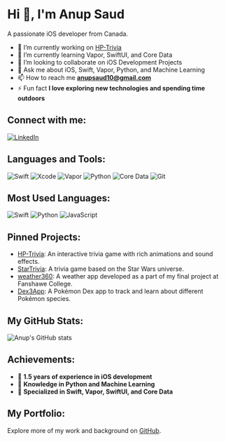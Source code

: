 # Hi 👋, I'm Anup Saud

A passionate iOS developer from Canada.

- 🔭 I’m currently working on [HP-Trivia](https://github.com/anup810/HP-Trivia)
- 🌱 I’m currently learning Vapor, SwiftUI, and Core Data
- 👯 I’m looking to collaborate on iOS Development Projects
- 💬 Ask me about iOS, Swift, Vapor, Python, and Machine Learning
- 📫 How to reach me **anupsaud10@gmail.com**
- ⚡ Fun fact **I love exploring new technologies and spending time outdoors**

## Connect with me:
[![LinkedIn](https://img.shields.io/badge/LinkedIn-0077B5?style=for-the-badge&logo=linkedin&logoColor=white)](https://www.linkedin.com/in/anupsaud1/)

## Languages and Tools:
![Swift](https://img.shields.io/badge/Swift-F05138?style=for-the-badge&logo=swift&logoColor=white)
![Xcode](https://img.shields.io/badge/Xcode-007ACC?style=for-the-badge&logo=xcode&logoColor=white)
![Vapor](https://img.shields.io/badge/Vapor-00BFFF?style=for-the-badge&logo=vapor&logoColor=white)
![Python](https://img.shields.io/badge/Python-3776AB?style=for-the-badge&logo=python&logoColor=white)
![Core Data](https://img.shields.io/badge/CoreData-4A154B?style=for-the-badge&logo=core-data&logoColor=white)
![Git](https://img.shields.io/badge/Git-F05032?style=for-the-badge&logo=git&logoColor=white)

## Most Used Languages:
![Swift](https://img.shields.io/badge/Swift-55.0%25-orange)
![Python](https://img.shields.io/badge/Python-25.0%25-blue)
![JavaScript](https://img.shields.io/badge/JavaScript-15.0%25-yellow)

## Pinned Projects:
- [HP-Trivia](https://github.com/anup810/HP-Trivia): An interactive trivia game with rich animations and sound effects.
- [StarTrivia](https://github.com/anup810/StarTrivia): A trivia game based on the Star Wars universe.
- [weather360](https://github.com/anup810/weather360): A weather app developed as a part of my final project at Fanshawe College.
- [Dex3App](https://github.com/anup810/Dex3App): A Pokémon Dex app to track and learn about different Pokémon species.

## My GitHub Stats:
![Anup's GitHub stats](https://github-readme-stats.vercel.app/api?username=anup810&show_icons=true&theme=radical)

## Achievements:
- 🌟 **1.5 years of experience in iOS development**
- 🧠 **Knowledge in Python and Machine Learning**
- 🚀 **Specialized in Swift, Vapor, SwiftUI, and Core Data**

## My Portfolio:
Explore more of my work and background on [GitHub](https://github.com/anup810).


